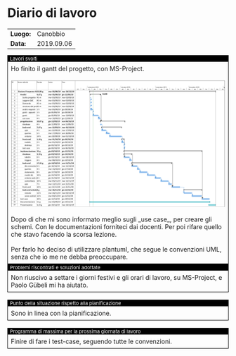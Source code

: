 # Diario di lavoro

<table>
    <tr><td><b>Luogo:</b></td><td>Canobbio</td></tr>
    <tr><td><b>Data:</b></td><td>2019.09.06</td></tr>
</table>

<div style="border: 1px solid black;">
    <div style="background-color:black;color:white;font-size:11px;padding-left:5px">
        Lavori svolti
    </div>
    <div style="padding: 7px">
        Ho finito il gantt del progetto, con MS-Project.<br>
        <br>
        <img alt="diagramma di gantt" src="../analysis/gantt.png"><br><br>
        Dopo di che mi sono informato meglio sugli _use case_, per  creare gli schemi. Con le documentazioni forniteci dai  docenti. Per poi rifare quello che stavo facendo la scorsa  lezione.<br><br>
        Per farlo ho deciso di utilizzare plantuml, che segue le    convenzioni UML, senza che io me ne debba preoccupare.
    </div>
</div>

<div class="page-break"></div>

<div style="border: 1px solid black;">
    <div style="background-color:black;color:white;font-size:11px;padding-left:5px">
        Problemi riscontrati e soluzioni adottate
    </div>
    <div style="padding: 7px">
        Non riuscivo a settare i giorni festivi e gli orari di lavoro, su MS-Project, e<br>
        Paolo G&uuml;beli mi ha aiutato.
    </div>
</div>

<br>

<div style="border: 1px solid black;">
    <div style="background-color:black;color:white;font-size:11px;padding-left:5px">
        Punto della situazione rispetto alla pianificazione
    </div>
    <div style="padding: 7px">
        Sono in linea con la pianificazione.
    </div>
</div>

<br>

<div style="border: 1px solid black;">
    <div style="background-color:black;color:white;font-size:11px;padding-left:5px">
        Programma di massima per la prossima giornata di lavoro
    </div>
    <div style="padding: 7px">
        Finire di fare i test-case, seguendo tutte le convenzioni.
    </div>
</div>
